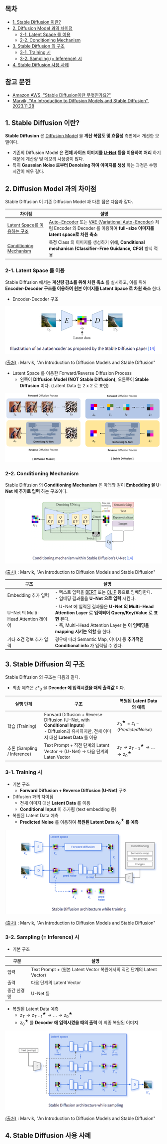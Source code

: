 
## 목차

* [1. Stable Diffusion 이란?](#1-stable-diffusion-이란)
* [2. Diffusion Model 과의 차이점](#2-diffusion-model-과의-차이점)
  * [2-1. Latent Space 를 이용](#2-1-latent-space-를-이용)
  * [2-2. Conditioning Mechanism](#2-2-conditioning-mechanism)
* [3. Stable Diffusion 의 구조](#3-stable-diffusion-의-구조)
  * [3-1. Training 시](#3-1-training-시)
  * [3-2. Sampling (= Inference) 시](#3-2-sampling--inference-시)
* [4. Stable Diffusion 사용 사례](#4-stable-diffusion-사용-사례)

## 참고 문헌

* [Amazon AWS, "Stable Diffusion이란 무엇인가요?"](https://aws.amazon.com/ko/what-is/stable-diffusion/)
* [Marvik, "An Introduction to Diffusion Models and Stable Diffusion", 2023.11.28](https://blog.marvik.ai/2023/11/28/an-introduction-to-diffusion-models-and-stable-diffusion/)

## 1. Stable Diffusion 이란?

**Stable Diffusion** 은 [Diffusion Model](Basics_Diffusion%20Model.md) 을 **계산 복잡도 및 효율성** 측면에서 개선한 모델이다.

* 기존의 Diffusion Model 은 **전체 사이즈 이미지를 [U-Net](../Image%20Processing/Model_U-Net.md) 등을 이용하여 처리** 하기 때문에 계산량 및 메모리 사용량이 많다.
* 특히 **Gaussian Noise 로부터 Denoising 하여 이미지를 생성** 하는 과정은 수행 시간이 매우 길다.

## 2. Diffusion Model 과의 차이점

Stable Diffusion 이 기존 Diffusion Model 과 다른 점은 다음과 같다.

| 차이점                                                   | 설명                                                                                                                                                                                      |
|-------------------------------------------------------|-----------------------------------------------------------------------------------------------------------------------------------------------------------------------------------------|
| [Latent Space를 이용하는 구조](#2-1-latent-space-를-이용)       | [Auto-Encoder](Basics_Auto%20Encoder.md) 또는 [VAE (Variational Auto-Encoder)](Basics_Variational%20Auto%20Encoder.md) 처럼 Encoder 와 Decoder 를 이용하여 **full-size 이미지를 latent space로 차원 축소** |
| [Conditioning Mechanism](#2-2-conditioning-mechanism) | 특정 Class 의 이미지를 생성하기 위해, **Conditional mechanism (Classifier-Free Guidance, CFG)** 방식 적용                                                                                                |

### 2-1. Latent Space 를 이용

Stable Diffusion 에서는 **계산량 감소를 위해 차원 축소** 를 실시하고, 이를 위해 **Encoder-Decoder 구조를 이용하여 원본 이미지를 Latent Space 로 차원 축소** 한다.

* Encoder-Decoder 구조

![image](images/StableDiffusion_2.PNG)

[(출처)](https://blog.marvik.ai/2023/11/28/an-introduction-to-diffusion-models-and-stable-diffusion/) : Marvik, "An Introduction to Diffusion Models and Stable Diffusion"

* Latent Space 를 이용한 Forward/Reverse Diffusion Process
  * 왼쪽이 **Diffusion Model (NOT Stable Diffusion)**, 오른쪽이 **Stable Diffusion** 이다. (Latent Data 는 2 x 2 로 표현)

![image](images/StableDiffusion_1.PNG)

### 2-2. Conditioning Mechanism

Stable Diffusion 의 **Conditioning Mechanism** 은 아래와 같이 **Embedding 을 U-Net 에 추가로 입력** 하는 구조이다. 

![image](images/StableDiffusion_3.PNG)

[(출처)](https://blog.marvik.ai/2023/11/28/an-introduction-to-diffusion-models-and-stable-diffusion/) : Marvik, "An Introduction to Diffusion Models and Stable Diffusion"

| 구조                               | 설명                                                                                                                                                                                                                                                                                                              |
|----------------------------------|-----------------------------------------------------------------------------------------------------------------------------------------------------------------------------------------------------------------------------------------------------------------------------------------------------------------|
| Embedding 추가 입력                  | - 텍스트 입력을 [BERT](../Natural%20Language%20Processing/Basics_BERT,%20SBERT%20모델.md#1-bert-모델이란) 또는 [CLIP](../Paper%20Study/Vision%20Model/%5B2025.09.07%5D%20CLIPArTT%20-%20Adaption%20of%20CLIP%20to%20New%20Domains%20at%20Test%20Time.md#1-1-기존-clip-방법-및-그-문제점) 등으로 임베딩한다.<br>- 임베딩 결과물을 **U-Net 으로 입력** 시킨다. |
| U-Net 의 Multi-Head Attention 레이어 | - U-Net 에 입력된 결과물은 **U-Net 의 Multi-Head Attention Layer 로 입력되어 Query/Key/Value 로 표현** 된다.<br>- 즉, Multi-Head Attention Layer 는 **이 임베딩을 mapping 시키는 역할** 을 한다.                                                                                                                                                  |
| 기타 조건 정보 추가 입력                   | 경우에 따라 Semantic Map, 이미지 등 **추가적인 Conditional info** 가 입력될 수 있다.                                                                                                                                                                                                                                                |

## 3. Stable Diffusion 의 구조

Stable Diffusion 의 구조는 다음과 같다.

* 최종 예측은 $z*_0$ 을 **Decoder 에 입력시켰을 때의 출력값** 이다.

| 실행 단계                     | 구조                                                                                                                               | 복원된 Latent Data 의 예측             |
|---------------------------|----------------------------------------------------------------------------------------------------------------------------------|----------------------------------|
| 학습 (Training)             | Forward Diffusion + Reverse Diffusion (U-Net, with **Conditional Inputs**)<br>- Diffusion과 유사하지만, 전체 이미지 대신 **Latent Data** 를 이용 | $z_0^★ = z_t - (PredictedNoise)$ |
| 추론 (Sampling / Inference) | Text Prompt + 직전 단계의 Latent Vector → (U-Net) → 다음 단계의 Laten Vector                                                               | $z_T → z_{T-1}^★ → ... → z_0^★$  |

### 3-1. Training 시

* 기본 구조
  * **Forward Diffusion + Reverse Diffusion (U-Net)** 구조
* Diffusion 과의 차이점
  * 전체 이미지 대신 **Latent Data** 를 이용
  * **Conditional Input** 이 추가됨 (text embedding 등)
* 복원된 Latent Data 예측 
  * **Predicted Noise** 를 이용하여 **복원된 Latent Data $z_0^★$ 를 예측**

![image](images/StableDiffusion_4.PNG)

[(출처)](https://blog.marvik.ai/2023/11/28/an-introduction-to-diffusion-models-and-stable-diffusion/) : Marvik, "An Introduction to Diffusion Models and Stable Diffusion"

### 3-2. Sampling (= Inference) 시

* 기본 구조

| 구분     | 설명                                                          |
|--------|-------------------------------------------------------------|
| 입력     | Text Prompt + (원본 Latent Vector 복원에서의 직전 단계의 Latent Vector) |
| 출력     | 다음 단계의 Latent Vector                                        |
| 중간 신경망 | U-Net 등                                                     |

* 복원된 Latent Data 예측
  * $z_T → z_{T-1}^★ → ... → z_0^★$
  * $z_0^★$ 를 **Decoder 에 입력시켰을 때의 출력** 이 최종 복원된 이미지

![image](images/StableDiffusion_5.PNG)

[(출처)](https://blog.marvik.ai/2023/11/28/an-introduction-to-diffusion-models-and-stable-diffusion/) : Marvik, "An Introduction to Diffusion Models and Stable Diffusion"

## 4. Stable Diffusion 사용 사례

